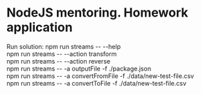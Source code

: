 # NodeJS mentoring. Homework application

Run solution:
npm run streams -- --help  
npm run streams -- --action transform  
npm run streams -- --action reverse  
npm run streams -- -a outputFile -f ./package.json  
npm run streams -- -a convertFromFile -f ./data/new-test-file.csv  
npm run streams -- -a convertToFile -f ./data/new-test-file.csv  